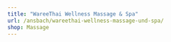 ```yaml
---
title: "WareeThai Wellness Massage & Spa"
url: /ansbach/wareethai-wellness-massage-und-spa/
shop: Massage
---
```

